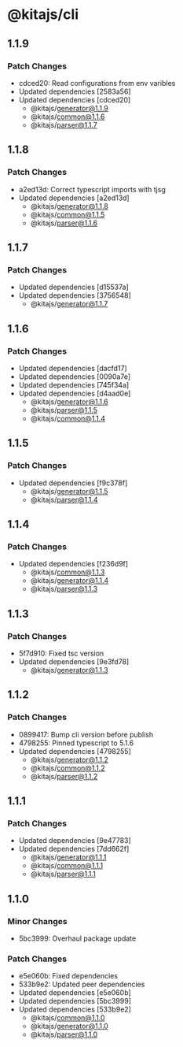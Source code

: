 # @kitajs/cli

## 1.1.9

### Patch Changes

- cdced20: Read configurations from env varibles
- Updated dependencies [2583a56]
- Updated dependencies [cdced20]
  - @kitajs/generator@1.1.9
  - @kitajs/common@1.1.6
  - @kitajs/parser@1.1.7

## 1.1.8

### Patch Changes

- a2ed13d: Correct typescript imports with tjsg
- Updated dependencies [a2ed13d]
  - @kitajs/generator@1.1.8
  - @kitajs/common@1.1.5
  - @kitajs/parser@1.1.6

## 1.1.7

### Patch Changes

- Updated dependencies [d15537a]
- Updated dependencies [3756548]
  - @kitajs/generator@1.1.7

## 1.1.6

### Patch Changes

- Updated dependencies [dacfd17]
- Updated dependencies [0090a7e]
- Updated dependencies [745f34a]
- Updated dependencies [d4aad0e]
  - @kitajs/generator@1.1.6
  - @kitajs/parser@1.1.5
  - @kitajs/common@1.1.4

## 1.1.5

### Patch Changes

- Updated dependencies [f9c378f]
  - @kitajs/generator@1.1.5
  - @kitajs/parser@1.1.4

## 1.1.4

### Patch Changes

- Updated dependencies [f236d9f]
  - @kitajs/common@1.1.3
  - @kitajs/generator@1.1.4
  - @kitajs/parser@1.1.3

## 1.1.3

### Patch Changes

- 5f7d910: Fixed tsc version
- Updated dependencies [9e3fd78]
  - @kitajs/generator@1.1.3

## 1.1.2

### Patch Changes

- 0899417: Bump cli version before publish
- 4798255: Pinned typescript to 5.1.6
- Updated dependencies [4798255]
  - @kitajs/generator@1.1.2
  - @kitajs/common@1.1.2
  - @kitajs/parser@1.1.2

## 1.1.1

### Patch Changes

- Updated dependencies [9e47783]
- Updated dependencies [7dd662f]
  - @kitajs/generator@1.1.1
  - @kitajs/common@1.1.1
  - @kitajs/parser@1.1.1

## 1.1.0

### Minor Changes

- 5bc3999: Overhaul package update

### Patch Changes

- e5e060b: Fixed dependencies
- 533b9e2: Updated peer dependencies
- Updated dependencies [e5e060b]
- Updated dependencies [5bc3999]
- Updated dependencies [533b9e2]
  - @kitajs/common@1.1.0
  - @kitajs/generator@1.1.0
  - @kitajs/parser@1.1.0
